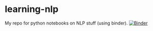 # learning-nlp
My repo for python notebooks on NLP stuff (using binder). [![Binder](https://mybinder.org/badge_logo.svg)](https://mybinder.org/v2/gh/cksteven/learning-nlp/tree/master/master)
